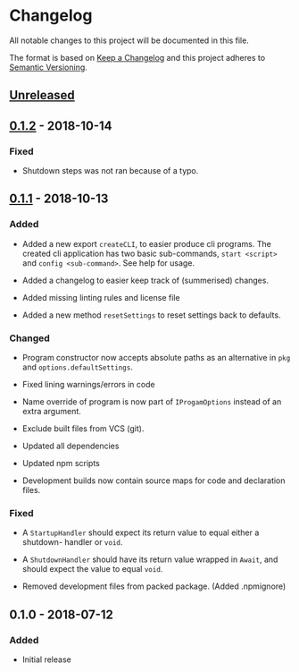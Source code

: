 # Changelog

All notable changes to this project will be documented in this file.

The format is based on [Keep a Changelog](http://keepachangelog.com/en/1.0.0/)
and this project adheres to [Semantic Versioning](http://semver.org/spec/v2.0.0.html).

## [Unreleased]

## [0.1.2] - 2018-10-14

### Fixed

- Shutdown steps was not ran because of a typo.

## [0.1.1] - 2018-10-13

### Added

- Added a new export `createCLI`, to easier produce cli programs.
  The created cli application has two basic sub-commands, `start <script>` and
  `config <sub-command>`. See help for usage.

- Added a changelog to easier keep track of (summerised) changes.

- Added missing linting rules and license file

- Added a new method `resetSettings` to reset settings back to defaults.

### Changed

- Program constructor now accepts absolute paths as an alternative in `pkg` and
  `options.defaultSettings`.

- Fixed lining warnings/errors in code

- Name override of program is now part of `IProgamOptions` instead of an extra
  argument.

- Exclude built files from VCS (git).

- Updated all dependencies

- Updated npm scripts

- Development builds now contain source maps for code and declaration files.

### Fixed

- A `StartupHandler` should expect its return value to equal either a shutdown-
  handler or `void`.

- A `ShutdownHandler` should have its return value wrapped in `Await`, and
  should expect the value to equal `void`.

- Removed development files from packed package. (Added .npmignore)

## 0.1.0 - 2018-07-12

### Added

- Initial release

[Unreleased]: http://git.lan/mist/node-program/compare/v0.1.2...HEAD
[0.1.2]: http://git.lan/mist/node-program/compare/v0.1.1...v0.1.2
[0.1.1]: http://git.lan/mist/node-program/compare/v0.1.0...v0.1.1
